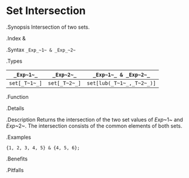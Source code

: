 # Set Intersection

.Synopsis
Intersection of two sets.

.Index
&

.Syntax
`_Exp_~1~ & _Exp_~2~`

.Types


| `_Exp~1~_`    |  `_Exp~2~_`      | `_Exp~1~_ & _Exp~2~_`      |
| --- | --- | --- |
| `set[_T~1~_]` |  `set[_T~2~_]`   | `set[lub(_T~1~_,_T~2~_)]`  |


.Function

.Details

.Description
Returns the intersection of the two set values of _Exp_~1~ and _Exp_~2~.
The intersection consists of the common elements of both sets.

.Examples
```rascal-shell
{1, 2, 3, 4, 5} & {4, 5, 6};
```

.Benefits

.Pitfalls

